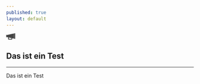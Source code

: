 ```yaml
---
published: true
layout: default
---
```


![asd](/_posts/124-bullhorn.png)

## Das ist ein Test
---
Das ist ein Test
